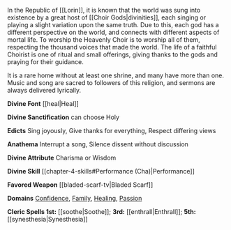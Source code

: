 In the Republic of [[Lorin]], it is known that the world was sung into existence by a great host of [[Choir Gods|divinities]], each singing or playing a slight variation upon the same truth. Due to this, each god has a different perspective on the world, and connects with different aspects of mortal life. To worship the Heavenly Choir is to worship all of them, respecting the thousand voices that made the world. The life of a faithful Choirist is one of ritual and small offerings, giving thanks to the gods and praying for their guidance.

It is a rare home without at least one shrine, and many have more than one. Music and song are sacred to followers of this religion, and sermons are always delivered lyrically.

**Divine Font** [[heal|Heal]]

**Divine Sanctification** can choose Holy

**Edicts** Sing joyously, Give thanks for everything, Respect differing views

**Anathema** Interrupt a song, Silence dissent without discussion

**Divine Attribute** Charisma or Wisdom

**Divine Skill** [[chapter-4-skills#Performance (Cha)|Performance]]

**Favored Weapon** [[bladed-scarf-tv|Bladed Scarf]]

**Domains** [Confidence](https://2e.aonprd.com/Domains.aspx?ID=4), [Family](https://2e.aonprd.com/Domains.aspx?ID=11), [Healing](https://2e.aonprd.com/Domains.aspx?ID=15), [Passion](https://2e.aonprd.com/Domains.aspx?ID=25)

**Cleric Spells 1st:** [[soothe|Soothe]]; **3rd:** [[enthrall|Enthrall]]; **5th:** [[synesthesia|Synesthesia]]